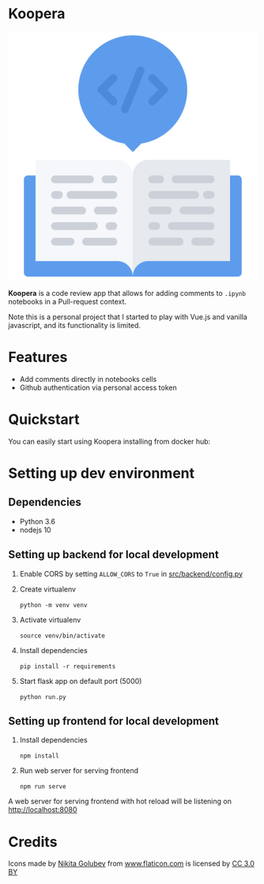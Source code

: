 Koopera
=========

![](public/img/icon.png)

**Koopera** is a code review app that allows for adding comments to `.ipynb` notebooks
in a Pull-request context.

Note this is a personal project that I started to play with Vue.js and vanilla javascript, 
and its functionality is limited.

# Features
* Add comments directly in notebooks cells
* Github authentication via personal access token

# Quickstart
You can easily start using Koopera installing from docker hub:


# Setting up dev environment

## Dependencies
* Python 3.6
* nodejs 10

## Setting up backend for local development

1. Enable CORS by setting `ALLOW_CORS` to `True` in [src/backend/config.py](src/backend/config.py)

2. Create virtualenv

    `python -m venv venv`
    
3. Activate virtualenv

    `source venv/bin/activate`

4. Install dependencies
    
    `pip install -r requirements`

5. Start flask app on default port (5000)

    `python run.py`

## Setting up frontend for local development

1. Install dependencies

    `npm install`
2. Run web server for serving frontend

    `npm run serve`
    
A web server for serving frontend with hot reload will be listening on 
[http://localhost:8080](http://localhost:8080)


# Credits 

<div>Icons made by <a href="https://www.flaticon.com/authors/nikita-golubev" title="Nikita Golubev">Nikita Golubev</a> from <a href="https://www.flaticon.com/"                 title="Flaticon">www.flaticon.com</a> is licensed by <a href="http://creativecommons.org/licenses/by/3.0/"                 title="Creative Commons BY 3.0" target="_blank">CC 3.0 BY</a></div>
